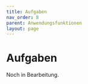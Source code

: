 ```yaml
---
title: Aufgaben
nav_order: 8
parent: Anwendungsfunktionen
layout: page
---
```


# Aufgaben

Noch in Bearbeitung.
